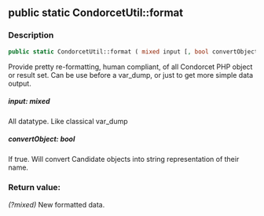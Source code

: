 ## public static CondorcetUtil::format

### Description    

```php
public static CondorcetUtil::format ( mixed input [, bool convertObject = true] ) : ?mixed
```

Provide pretty re-formatting, human compliant, of all Condorcet PHP object or result set.
Can be use before a var_dump, or just to get more simple data output.
    

##### **input:** *mixed*   
All datatype. Like classical var_dump    


##### **convertObject:** *bool*   
If true. Will convert Candidate objects into string representation of their name.    


### Return value:   

*(?mixed)* New formatted data.

